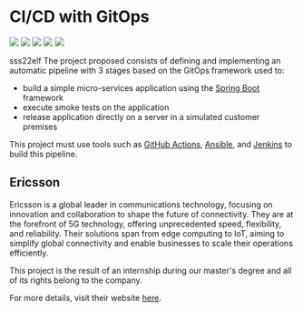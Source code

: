 # CI/CD with GitOps

<img src="https://img.shields.io/badge/Spring-6DB33F?style=for-the-badge&logo=spring&logoColor=white" /> <img src="https://img.shields.io/badge/Docker-2CA5E0?style=for-the-badge&logo=docker&logoColor=white" /> <img src="https://img.shields.io/badge/Jenkins-D24939?style=for-the-badge&logo=Jenkins&logoColor=white" /> <img src="https://img.shields.io/badge/Ansible-000000?style=for-the-badge&logo=ansible&logoColor=white" /> <img src="https://img.shields.io/badge/GitHub_Actions-2088FF?style=for-the-badge&logo=github-actions&logoColor=white" />

sss22elf
The project proposed consists of defining and implementing an automatic pipeline with 3 stages based on the GitOps framework used to:
- build a simple micro-services application using the [Spring Boot](https://spring.io/) framework
- execute smoke tests on the application
- release application directly on a server in a simulated customer premises

This project must use tools such as [GitHub Actions](https://docs.github.com/en/actions), [Ansible](https://www.ansible.com/), and [Jenkins](https://www.jenkins.io/) to build this pipeline.

## Ericsson

Ericsson is a global leader in communications technology, focusing on innovation and collaboration to shape the future of connectivity. They are at the forefront of 5G technology, offering unprecedented speed, flexibility, and reliability. Their solutions span from edge computing to IoT, aiming to simplify global connectivity and enable businesses to scale their operations efficiently.

This project is the result of an internship during our master's degree and all of its rights belong to the company. 

For more details, visit their website [here](https://www.ericsson.com/).
